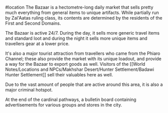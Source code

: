 #location 
The Bazaar is a hectometre-long daily market that sells pretty much everything from general items to unique artifacts. While partially run by Zal'Aatas ruling class, its contents are determined by the residents of the First and Second Domains.

The Bazaar is active 24/7. During the day, it sells more generic travel items and standard loot and during the night it sells more unique items and travellers gear at a lower price. 

It's also a major tourist attraction from travellers who came from the Phiaro Channel; these also provide the market with its unique loadout, and provide a way for the Bazaar to export goods as well. Visitors of the [[World Notes/Locations and NPCs/Makhshar Desert/Hunter Settlement/Badawi Hunter Settlement]] sell their valuables here as well.

Due to the vast amount of people that are active around this area, it is also a major criminal hotspot.

At the end of the cardinal pathways, a bulletin board containing advertisements for various groups and stores in the city.